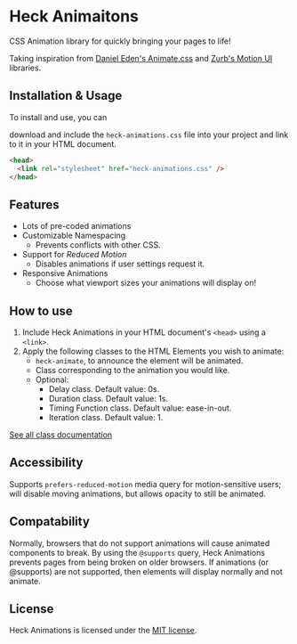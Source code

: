 # Heck Animaitons
CSS Animation library for quickly bringing your pages to life!

Taking inspiration from [Daniel Eden's Animate.css](https://github.com/daneden/animate.css) and [Zurb's Motion UI](https://github.com/zurb/motion-ui) libraries.


## Installation & Usage
To install and use, you can 
<!-- either install via npm,

```bash
$npm i heck-animations --save
```

or -->
download and include the `heck-animations.css` file into your project and link to it in your HTML document.

```html
<head>
  <link rel="stylesheet" href="heck-animations.css" />
</head>
```

## Features
- Lots of pre-coded animations
- Customizable Namespacing
    - Prevents conflicts with other CSS.
- Support for *Reduced Motion*
    - Disables animations if user settings request it.
- Responsive Animations
    - Choose what viewport sizes your animations will display on!
<!-- COMING SOON

- Animate on Javascript event
- Synchronous animations
-->
## How to use
1. Include Heck Animations in your HTML document's `<head>` using a `<link>`.
2. Apply the following classes to the HTML Elements you wish to animate:
    - `heck-animate`, to announce the element will be animated.
    - Class corresponding to the animation you would like.
    - Optional: 
        - Delay class. Default value: 0s. 
        - Duration class. Default value: 1s.
        - Timing Function class. Default value: ease-in-out.
        - Iteration class. Default value: 1.
        
[See all class documentation](./docs/classes/readme.md) <!-- Create docs/classes.md/ -->

## Accessibility
Supports `prefers-reduced-motion` media query for motion-sensitive users; will disable moving animations, but allows opacity to still be animated.

## Compatability
Normally, browsers that do not support animations will cause animated components to break. By using the `@supports` query, Heck Animations prevents pages from being broken on older browsers. If animations (or @supports) are not supported, then elements will display normally and not animate.

## License
Heck Animations is licensed under the [MIT license](http://opensource.org/licenses/MIT).
